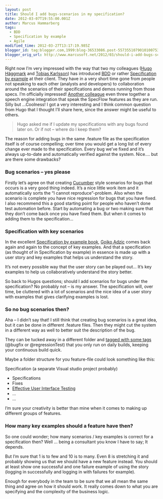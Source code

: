 ```yaml
---
layout: post
title: Should I add bugs-scenarios in my specification?
date: 2012-03-07T19:55:00.001Z
author: Marcus Hammarberg
tags:
  - BDD
  - Specification by example
  - Agile
modified_time: 2012-03-27T13:17:19.985Z
blogger_id: tag:blogger.com,1999:blog-36533086.post-5573551079010100753
blogger_orig_url: http://www.marcusoft.net/2012/03/should-i-add-bugs-scenarios-in-my.html
---
```


Right now I’m very impressed with the way that two my colleagues ([Hugo Häggmark](http://www.hugohaggmark.com/) and [Tobias Karlsson](http://www.tobias-karlsson.se/)) has introduced [BDD](http://en.wikipedia.org/wiki/Behavior_Driven_Development) or rather [Specification by example](http://specificationbyexample.com/) at their client. They have in a very short time gone from people not speaking to each other (analysts and developers) to collaboration around the scenarios of their specifications and demos running from those specs. I’m officially impressed! [Another colleague](https://twitter.com/#!/toresta) even threw together a speech engine integration that speak the SpecFlow features as they are run. Silly but …Coolness!
I got a very interesting and I think common question from Hugo that I thought I’ll share here, since the answer might be useful to others.

> Hugo asked me if I update my specifications with any bugs found later on. Or if not – where do I keep them?

The reason for adding bugs in the same .feature file as the specification itself is of course compelling; over time you would get a long list of every change ever made to the specification. Every bug we’ve fixed and it’s always up-to-date and automatically verified against the system. Nice…. but are there some drawbacks?

### Bug scenarios – yes please

Firstly let’s agree on that creating [Cucumber](https://github.com/aslakhellesoy/cucumber/wiki/) style scenarios for bugs that occurs is a very good thing indeed. It’s a nice little work item and it automatically sorts the “I cannot reproduce”-problem. Also when the scenario is complete you have nice regression for bugs that you have fixed.
I also recommend this a good starting point for people who haven’t done test automation before. Start by automating a bug or two making sure that they don’t come back once you have fixed them.
But when it comes to adding them to the specification…

### Specification with key scenarios

In the excellent [Specification by example book](http://manning.com/adzic/), [Gojko Adzic](http://gojko.net/) comes back again and again to the concept of key examples. And that a specification (as thought of in Specification by example) in essence is made up with a user story and key examples that helps us understand the story.

It’s not every possible way that the user story can be played out… It’s key examples to help us collaboratively understand the story better.

So back to Hugos questions; should I add scenarios for bugs under the specification? No probably not – is my answer. The specification will, over time, be cluttered with a lot of scenarios and the nice idea of a user story with examples that gives clarifying examples is lost.

### So no bug scenarios then?

Aha – I didn’t say that! I still think that creating bug scenarios is a great idea, but it can be done in different .feature files. Then they might cut the system in a different way as well to better suit the description of the bug.

They can be tucked away in a different folder and [tagged with some tags](http://www.marcusoft.net/2010/12/using-tags-in-specflow-features.html) (@bugfix or @regressionTest) that you only run on daily builds, keeping your continuous build quick.

Maybe a folder structure for you feature-file could look something like this:

Specification (a separate Visual studio project probably)

- Specifications
- Fixes
- [Effective User Interface Testing](http://gojko.net/2007/09/25/effective-user-interface-testing/)
- ...
- ...

I’m sure your creativity is better than mine when it comes to making up different groups of features.

### How many key examples should a feature have then?

So one could wonder; how many scenarios / key examples is correct for a specification then? Well … being a consultant you know I have to say; It depends.

But I’m sure that 1 is to few and 10 is to many. Even 8 is stretching it and probably showing us that we should have a new feature instead. You should at least show one successful and one failure example of using the story (logging in successfully and logging in with failures for example).

Enough for everybody in the team to be sure that we all mean the same thing and agree on how it should work. It really comes down to what you are specifying and the complexity of the business logic.